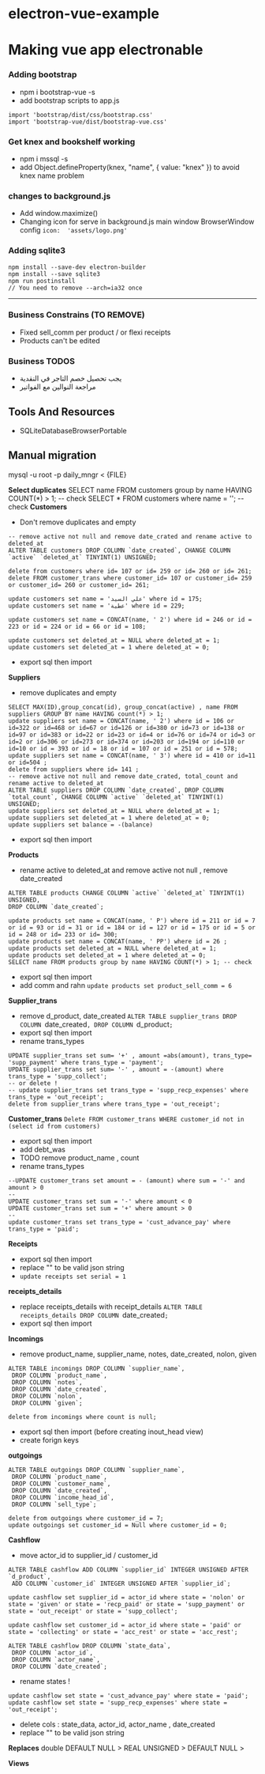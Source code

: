 # electron-vue-example

# Making vue app electronable

### Adding bootstrap

- npm i bootstrap-vue -s 
- add bootstrap scripts to app.js
```
import 'bootstrap/dist/css/bootstrap.css'
import 'bootstrap-vue/dist/bootstrap-vue.css'
```

### Get knex and bookshelf working

- npm i mssql -s
- add Object.defineProperty(knex, "name", { value: "knex" }) to avoid knex name problem

### changes to background.js

- Add window.maximize()
- Changing icon for serve in background.js main window BrowserWindow config `icon:  'assets/logo.png'`

### Adding sqlite3
```
npm install --save-dev electron-builder
npm install --save sqlite3
npm run postinstall
// You need to remove --arch=ia32 once
```

---

### Business Constrains (TO REMOVE)

- Fixed sell_comm per product / or flexi receipts
- Products can't be edited


### Business TODOS
- يجب تحصيل خصم التاجر في النقدية 
- مراجعة النوالين مع الفواتير

## Tools And Resources

- SQLiteDatabaseBrowserPortable

## Manual migration
mysql -u root -p daily_mngr < {FILE}

**Select duplicates**
SELECT name FROM customers group by name HAVING COUNT(*) > 1; -- check
SELECT * FROM customers where name = ''; -- check
**Customers**
- Don't remove duplicates and empty
```
-- remove active not null and remove date_crated and rename active to deleted_at 
ALTER TABLE customers DROP COLUMN `date_created`, CHANGE COLUMN `active` `deleted_at` TINYINT(1) UNSIGNED;

delete from customers where id= 107 or id= 259 or id= 260 or id= 261;
delete FROM customer_trans where customer_id= 107 or customer_id= 259 or customer_id= 260 or customer_id= 261;

update customers set name = 'علي السيد' where id = 175;
update customers set name = 'عطية' where id = 229;

update customers set name = CONCAT(name, ' 2') where id = 246 or id = 223 or id = 224 or id = 66 or id = 108;

update customers set deleted_at = NULL where deleted_at = 1;
update customers set deleted_at = 1 where deleted_at = 0;
```
- export sql then import 

**Suppliers**
- remove duplicates and empty

```
SELECT MAX(ID),group_concat(id), group_concat(active) , name FROM suppliers GROUP BY name HAVING count(*) > 1;
update suppliers set name = CONCAT(name, ' 2') where id = 106 or id=322 or id=468 or id=67 or id=126 or id=380 or id=73 or id=138 or id=97 or id=383 or id=22 or id=23 or id=4 or id=76 or id=74 or id=3 or id=2 or id=306 or id=273 or id=374 or id=203 or id=194 or id=110 or id=10 or id = 393 or id = 18 or id = 107 or id = 251 or id = 578;
update suppliers set name = CONCAT(name, ' 3') where id = 410 or id=11 or id=504 ;
delete from suppliers where id= 141 ;
-- remove active not null and remove date_crated, total_count and rename active to deleted_at 
ALTER TABLE suppliers DROP COLUMN `date_created`, DROP COLUMN `total_count`, CHANGE COLUMN `active` `deleted_at` TINYINT(1) UNSIGNED;
update suppliers set deleted_at = NULL where deleted_at = 1;
update suppliers set deleted_at = 1 where deleted_at = 0;
update suppliers set balance = -(balance)
```
- export sql then import 

**Products**
- rename active to deleted_at and remove active not null , remove date_created
```
ALTER TABLE products CHANGE COLUMN `active` `deleted_at` TINYINT(1) UNSIGNED,
DROP COLUMN `date_created`;

update products set name = CONCAT(name, ' P') where id = 211 or id = 7 or id = 93 or id = 31 or id = 184 or id = 127 or id = 175 or id = 5 or id = 248 or id= 233 or id= 300;
update products set name = CONCAT(name, ' PP') where id = 26 ;
update products set deleted_at = NULL where deleted_at = 1;
update products set deleted_at = 1 where deleted_at = 0;
SELECT name FROM products group by name HAVING COUNT(*) > 1; -- check
```
- export sql then import 
- add comm and rahn
`update products set product_sell_comm = 6`

**Supplier_trans**
- remove d_product, date_created
`ALTER TABLE supplier_trans DROP COLUMN `date_created`, DROP COLUMN `d_product`;`
- export sql then import 
- rename trans_types

```
UPDATE supplier_trans set sum= '+' , amount =abs(amount), trans_type= 'supp_payment' where trans_type = 'payment';
UPDATE supplier_trans set sum= '-' , amount = -(amount) where trans_type = 'supp_collect';
-- or delete !
-- update supplier_trans set trans_type = 'supp_recp_expenses' where trans_type = 'out_receipt'; 
delete from supplier_trans where trans_type = 'out_receipt';
```
**Customer_trans**
`Delete FROM customer_trans WHERE customer_id not in (select id from customers)`
- export sql then import 
- add debt_was
- TODO remove product_name , count
- rename trans_types
```
--UPDATE customer_trans set amount = - (amount) where sum = '-' and amount > 0
--
UPDATE customer_trans set sum = '-' where amount < 0
UPDATE customer_trans set sum = '+' where amount > 0
--
update customer_trans set trans_type = 'cust_advance_pay' where trans_type = 'paid'; 
```

**Receipts**
- export sql then import 
- replace "\" to be valid json string
- `update receipts set serial = 1`

**receipts_details**
- replace receipts_details with receipt_details
`ALTER TABLE receipts_details DROP COLUMN `date_created`;`
- export sql then import 

**Incomings**
- remove product_name, supplier_name, notes, date_created, nolon, given 
```
ALTER TABLE incomings DROP COLUMN `supplier_name`,
 DROP COLUMN `product_name`,
 DROP COLUMN `notes`,
 DROP COLUMN `date_created`,
 DROP COLUMN `nolon`,
 DROP COLUMN `given`;

delete from incomings where count is null;
```
- export sql then import 
(before creating inout_head view)
- create forign keys

**outgoings**
```
ALTER TABLE outgoings DROP COLUMN `supplier_name`,
 DROP COLUMN `product_name`,
 DROP COLUMN `customer_name`,
 DROP COLUMN `date_created`,
 DROP COLUMN `income_head_id`,
 DROP COLUMN `sell_type`;

delete from outgoings where customer_id = 7;
update outgoings set customer_id = Null where customer_id = 0;
```

**Cashflow**
- move actor_id to supplier_id / customer_id
```
ALTER TABLE cashflow ADD COLUMN `supplier_id` INTEGER UNSIGNED AFTER `d_product`,
 ADD COLUMN `customer_id` INTEGER UNSIGNED AFTER `supplier_id`;

update cashflow set supplier_id = actor_id where state = 'nolon' or state = 'given' or state = 'recp_paid' or state = 'supp_payment' or state = 'out_receipt' or state = 'supp_collect';

update cashflow set customer_id = actor_id where state = 'paid' or state = 'collecting' or state = 'acc_rest' or state = 'acc_rest';

ALTER TABLE cashflow DROP COLUMN `state_data`,
 DROP COLUMN `actor_id`,
 DROP COLUMN `actor_name`,
 DROP COLUMN `date_created`;

```
- rename states !
```
update cashflow set state = 'cust_advance_pay' where state = 'paid';
update cashflow set state = 'supp_recp_expenses' where state = 'out_receipt';
```
- delete cols : state_data, actor_id, actor_name , date_created
- replace "\" to be valid json string

**Replaces**
double DEFAULT NULL > REAL
UNSIGNED > 
DEFAULT NULL > 

**Views**

